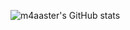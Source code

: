 ![m4aaster's GitHub stats](https://github-readme-stats.vercel.app/api?username=m4aaster&show_icons=true&theme=github_dark)
